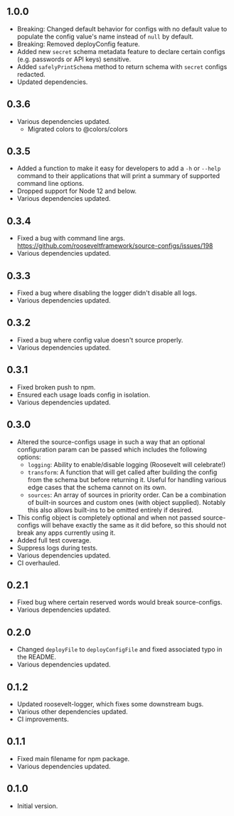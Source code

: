 ## 1.0.0

- Breaking: Changed default behavior for configs with no default value to populate the config value's name instead of `null` by default.
- Breaking: Removed deployConfig feature.
- Added new `secret` schema metadata feature to declare certain configs (e.g. passwords or API keys) sensitive.
- Added `safelyPrintSchema` method to return schema with `secret` configs redacted.
- Updated dependencies.

## 0.3.6

- Various dependencies updated.
  - Migrated colors to @colors/colors

## 0.3.5

- Added a function to make it easy for developers to add a `-h` or `--help` command to their applications that will print a summary of supported command line options.
- Dropped support for Node 12 and below.
- Various dependencies updated.

## 0.3.4

- Fixed a bug with command line args. https://github.com/rooseveltframework/source-configs/issues/198
- Various dependencies updated.

## 0.3.3

- Fixed a bug where disabling the logger didn't disable all logs.
- Various dependencies updated.

## 0.3.2

- Fixed a bug where config value doesn't source properly.
- Various dependencies updated.

## 0.3.1

- Fixed broken push to npm.
- Ensured each usage loads config in isolation.
- Various dependencies updated.

## 0.3.0

- Altered the source-configs usage in such a way that an optional configuration param can be passed which includes the following options:
  - `logging`: Ability to enable/disable logging (Roosevelt will celebrate!)
  - `transform`: A function that will get called after building the config from the schema but before returning it. Useful for handling various edge cases that the schema cannot on its own.
  - `sources`: An array of sources in priority order. Can be a combination of built-in sources and custom ones (with object supplied). Notably this also allows built-ins to be omitted entirely if desired.
- This config object is completely optional and when not passed source-configs will behave exactly the same as it did before, so this should not break any apps currently using it.
- Added full test coverage.
- Suppress logs during tests.
- Various dependencies updated.
- CI overhauled.

## 0.2.1

- Fixed bug where certain reserved words would break source-configs.
- Various dependencies updated.

## 0.2.0

- Changed `deployFile` to `deployConfigFile` and fixed associated typo in the README.
- Various dependencies updated.

## 0.1.2

- Updated roosevelt-logger, which fixes some downstream bugs.
- Various other dependencies updated.
- CI improvements.

## 0.1.1

- Fixed main filename for npm package.
- Various dependencies updated.

## 0.1.0

- Initial version.

